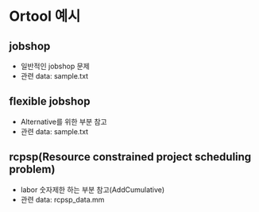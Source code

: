 # Ortool 예시
## jobshop
* 일반적인 jobshop 문제
* 관련 data: sample.txt

## flexible jobshop
* Alternative를 위한 부분 참고
* 관련 data: sample.txt

## rcpsp(Resource constrained project scheduling problem)
* labor 숫자제한 하는 부분 참고(AddCumulative)
* 관련 data: rcpsp_data.mm
